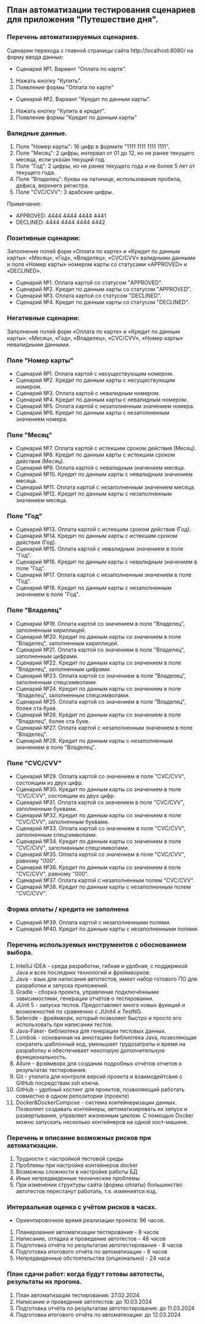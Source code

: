 ## План автоматизации тестирования сценариев для приложения "Путешествие дня".
### Перечень автоматизируемых сценариев.
Сценарии перехода с главной страницы сайта http://localhost:8080/ на форму ввода данных:

* Сценарий №1. Вариант "Оплата по карте".

1. Нажать кнопку "Купить".
2. Появление формы "Оплата по карте"

* Сценарий №2. Вариант "Кредит по данным карты". 

1. Нажать кнопку "Купить в кредит".
2. Появление формы "Кредит по данным карты"

### Валидные данные.

1. Поле "Номер карты": 16 цифр в формате "1111 1111 1111 1111".
2. Поле "Месяц": 2 цифры, интервал от 01 до 12, но не ранее текущего месяца, если указан текущий год.
3. Поле "Год": 2 цифры, но не ранее текущего года и не более 5 лет от текущего года.
4. Поле "Владелец": буквы на латинице, использование пробела, дефиса, верхнего регистра.
5. Поле "CVC/CVV": 3 арабские цифры.

Примечание:
* APPROVED: 4444 4444 4444 4441
* DECLINED: 4444 4444 4444 4442

### Позитивные сценарии:

Заполнение полей форм «Оплата по карте» и «Кредит по данным карты»: «Месяц», «Год», «Владелец», «CVC/CVV» валидными данными и поля «Номер карты» номером карты со статусами «APPROVED» и «DECLINED».

* Сценарий №1. Оплата картой со статусом "APPROVED".
* Сценарий №2. Кредит по данным карты со статусом "APPROVED".
* Сценарий №3. Оплата картой со статусом "DECLINED".
* Сценарий №4. Кредит по данным карты со статусом "DECLINED".

### Негативные сценарии:

Заполнение полей форм «Оплата по карте» и «Кредит по данным карты»: «Месяц», «Год», «Владелец», «CVC/CVV», «Номер карты» невалидными данными.

### Поле "Номер карты"

* Сценарий №1. Оплата картой с несуществующим номером.
* Сценарий №2. Кредит по данным карты с несуществующим номером.
* Сценарий №3. Оплата картой с невалидным номером.
* Сценарий №4. Кредит по данным карты с невалидным номером.
* Сценарий №5. Оплата картой с незаполненным значением номера.
* Сценарий №6. Кредит по данным карты с незаполненным значением номера.

### Поле "Месяц"

* Сценарий №7. Оплата картой с истекшим сроком действия (Месяц).
* Сценарий №8. Кредит по данным карты с истекшим сроком действия (Месяц).
* Сценарий №9. Оплата картой с невалидным значением месяца.
* Сценарий №10. Кредит по данным карты с невалидным значением месяца.
* Сценарий №11. Оплата картой с незаполненным значением месяца.
* Сценарий №12. Кредит по данным карты с незаполненным значением месяца.

### Поле "Год"

* Сценарий №13. Оплата картой с истекшим сроком действия (Год).
* Сценарий №14. Кредит по данным карты с истекшим сроком действия (Год).
* Сценарий №15. Оплата картой с невалидным значением в поле "Год".
* Сценарий №16. Кредит по данным карты с невалидным значением в поле "Год".
* Сценарий №17. Оплата картой с незаполненным значением в поле "Год".
* Сценарий №18. Кредит по данным карты с незаполненным значением в поле "Год".

### Поле "Владелец"
* Сценарий №19. Оплата картой со значением в поле "Владелец", заполненным кириллицей.
* Сценарий №20. Кредит по данным карты со значением в поле "Владелец", заполненным кириллицей.
* Сценарий №21. Оплата картой со значением в поле "Владелец", заполненным цифрами.
* Сценарий №22. Кредит по данным карты со значением в поле "Владелец", заполненным цифрами.
* Сценарий №23. Оплата картой со значением в поле "Владелец", заполненным спецсимволами.
* Сценарий №24. Кредит по данным карты со значением в поле "Владелец", заполненным спецсимволами.
* Сценарий №25. Оплата картой со значением в поле "Владелец", более ста букв.
* Сценарий №26. Кредит по данным карты со значением в поле "Владелец", более ста букв.
* Сценарий №27. Оплата картой с незаполненным значением в поле "Владелец".
* Сценарий №28. Кредит по данным карты с незаполненным значением в поле "Владелец".

### Поле "CVC/CVV"

* Сценарий №29. Оплата картой со значением в поле "CVC/CVV", состоящим из двух цифр.
* Сценарий №30. Кредит по данным карты со значением в поле "CVC/CVV", состоящим из двух цифр.
* Сценарий №31. Оплата картой со значением в поле "CVC/CVV", заполненным буквами.
* Сценарий №32. Кредит по данным карты со значением в поле "CVC/CVV", заполненным буквами.
* Сценарий №33. Оплата картой со значением в поле "CVC/CVV", заполненным спецсимволами.
* Сценарий №34. Кредит по данным карты со значением в поле "CVC/CVV", заполненным спецсимволами.
* Сценарий №35. Оплата картой со значением в поле "CVC/CVV", равному "000".
* Сценарий №36. Кредит по данным карты со значением в поле "CVC/CVV", равному "000".
* Сценарий №37. Оплата картой с незаполненным полем "CVC/CVV".
* Сценарий №38. Кредит по данным карты с незаполненным полем "CVC/CVV".

### Форма оплаты / кредита не заполнена

* Сценарий №39. Оплата картой с незаполненными полями.
* Сценарий №40. Кредит по данным карты с незаполненными полями.

### Перечень используемых инструментов с обоснованием выбора.

1. IntelliJ IDEA - среда разработки, гибкая и удобная, с поддержкой Java и всех последних технологий и фреймворков.
2. Java - язык для написания автотестов, имеет набор готового ПО для разработки и запуска приложений.
3. Gradle - сборка проекта, управление подключёнными зависимостями, генерации отчётов о тестировании.
4. JUnit 5 - запуска тестов. Предоставляет много новых функций и возможностей по сравнению с JUnit4 и TestNG.
5. Selenide - фреймворк, который позволяет быстро и просто его использовать при написании тестов.
6. Java-Faker- библиотека для генерации тестовых данных.
7. Lombok - основанная на аннотациях библиотека Java, позволяющая сократить шаблонный код, уменьшает трудозатраты и время на разработку и обеспечивает некоторую дополнительную функциональность.
8. Allure - фрэймворк для создания подробных отчётов отчетов о результатах тестирования.
9. Git - утилита для контроля версий проекта и взаимодейтсвия с GitHub посредствам ssh ключа.
10. GitHub - удобный хостинг для проектов, позволяющий работать совместно в одном репозитории (проекте)
11. Docker&DockerCompose - система контейнеризации данных. Позволяет создавать контейнеры, автоматизировать их запуск и развертывание, управляет жизненным циклом. С помощью Docker можно запускать несколько контейнеров на одной хост-машине.

### Перечень и описание возможных рисков при автоматизации.

1. Трудности с настройкой тестовой среды
2. Проблемы при настройке контейнеров docker
3. Возможны сложности в настройке работы БД
4. Иные непредвиденные технические проблемы
5. При изменении структуры сайта (формы оплаты) большинство автотестов перестанут работать, т.к. измениятся код.


### Интервальная оценка с учётом рисков в часах.

* Ориентировочное время реализации проекта: 96 часов.

1. Планирование автоматизации тестирования - 8 часов
2. Написание, отладка и проведение автотестов - 48 часов
3. Подготовка отчёта по результатам автотестирования - 8 часов
4. Подготовка итогового отчёта по автоматизации - 8 часов
5. Непредвиденные обстоятельства (опционально) - 24 часа

### План сдачи работ: когда будут готовы автотесты, результаты их прогона.

1. План автоматизации тестирования: 27.02.2024.
2. Написание и проведение автотестов: до 10.03.2024
3. Подготовка отчёта по результатам автотестирования: до 11.03.2024
4. Подготовка итогового отчёта по автоматизации: до 12.03.2024
